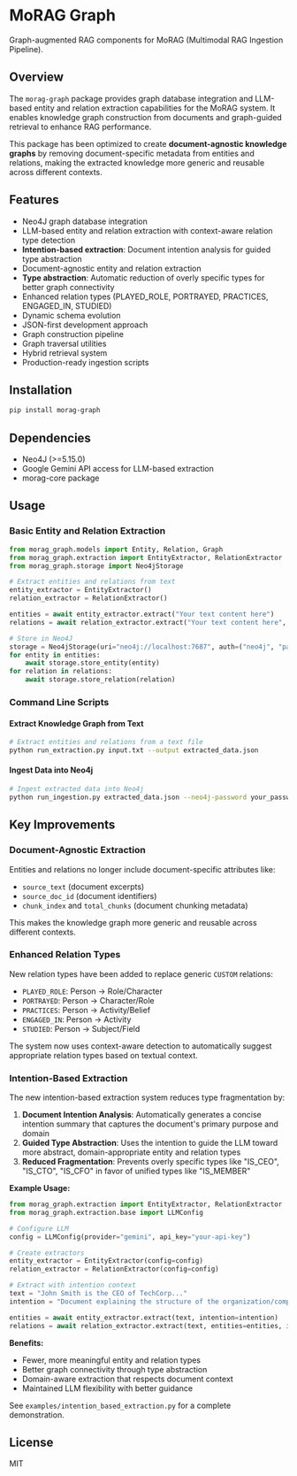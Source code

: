 # MoRAG Graph

Graph-augmented RAG components for MoRAG (Multimodal RAG Ingestion Pipeline).

## Overview

The `morag-graph` package provides graph database integration and LLM-based entity and relation extraction capabilities for the MoRAG system. It enables knowledge graph construction from documents and graph-guided retrieval to enhance RAG performance.

This package has been optimized to create **document-agnostic knowledge graphs** by removing document-specific metadata from entities and relations, making the extracted knowledge more generic and reusable across different contexts.

## Features

- Neo4J graph database integration
- LLM-based entity and relation extraction with context-aware relation type detection
- **Intention-based extraction**: Document intention analysis for guided type abstraction
- Document-agnostic entity and relation extraction
- **Type abstraction**: Automatic reduction of overly specific types for better graph connectivity
- Enhanced relation types (PLAYED_ROLE, PORTRAYED, PRACTICES, ENGAGED_IN, STUDIED)
- Dynamic schema evolution
- JSON-first development approach
- Graph construction pipeline
- Graph traversal utilities
- Hybrid retrieval system
- Production-ready ingestion scripts

## Installation

```bash
pip install morag-graph
```

## Dependencies

- Neo4J (>=5.15.0)
- Google Gemini API access for LLM-based extraction
- morag-core package

## Usage

### Basic Entity and Relation Extraction

```python
from morag_graph.models import Entity, Relation, Graph
from morag_graph.extraction import EntityExtractor, RelationExtractor
from morag_graph.storage import Neo4jStorage

# Extract entities and relations from text
entity_extractor = EntityExtractor()
relation_extractor = RelationExtractor()

entities = await entity_extractor.extract("Your text content here")
relations = await relation_extractor.extract("Your text content here", entities)

# Store in Neo4J
storage = Neo4jStorage(uri="neo4j://localhost:7687", auth=("neo4j", "password"))
for entity in entities:
    await storage.store_entity(entity)
for relation in relations:
    await storage.store_relation(relation)
```

### Command Line Scripts

#### Extract Knowledge Graph from Text

```bash
# Extract entities and relations from a text file
python run_extraction.py input.txt --output extracted_data.json
```

#### Ingest Data into Neo4j

```bash
# Ingest extracted data into Neo4j
python run_ingestion.py extracted_data.json --neo4j-password your_password --clear
```

## Key Improvements

### Document-Agnostic Extraction

Entities and relations no longer include document-specific attributes like:
- `source_text` (document excerpts)
- `source_doc_id` (document identifiers)
- `chunk_index` and `total_chunks` (document chunking metadata)

This makes the knowledge graph more generic and reusable across different contexts.

### Enhanced Relation Types

New relation types have been added to replace generic `CUSTOM` relations:
- `PLAYED_ROLE`: Person -> Role/Character
- `PORTRAYED`: Person -> Character/Role  
- `PRACTICES`: Person -> Activity/Belief
- `ENGAGED_IN`: Person -> Activity
- `STUDIED`: Person -> Subject/Field

The system now uses context-aware detection to automatically suggest appropriate relation types based on textual context.

### Intention-Based Extraction

The new intention-based extraction system reduces type fragmentation by:

1. **Document Intention Analysis**: Automatically generates a concise intention summary that captures the document's primary purpose and domain
2. **Guided Type Abstraction**: Uses the intention to guide the LLM toward more abstract, domain-appropriate entity and relation types
3. **Reduced Fragmentation**: Prevents overly specific types like "IS_CEO", "IS_CTO", "IS_CFO" in favor of unified types like "IS_MEMBER"

**Example Usage:**

```python
from morag_graph.extraction import EntityExtractor, RelationExtractor
from morag_graph.extraction.base import LLMConfig

# Configure LLM
config = LLMConfig(provider="gemini", api_key="your-api-key")

# Create extractors
entity_extractor = EntityExtractor(config=config)
relation_extractor = RelationExtractor(config=config)

# Extract with intention context
text = "John Smith is the CEO of TechCorp..."
intention = "Document explaining the structure of the organization/company"

entities = await entity_extractor.extract(text, intention=intention)
relations = await relation_extractor.extract(text, entities=entities, intention=intention)
```

**Benefits:**
- Fewer, more meaningful entity and relation types
- Better graph connectivity through type abstraction
- Domain-aware extraction that respects document context
- Maintained LLM flexibility with better guidance

See `examples/intention_based_extraction.py` for a complete demonstration.

## License

MIT